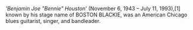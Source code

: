 _'Benjamin Joe "Bennie" Houston_' (November 6, 1943 – July 11, 1993),[1] known by his stage name of BOSTON BLACKIE, was an American Chicago blues guitarist, singer, and bandleader.
